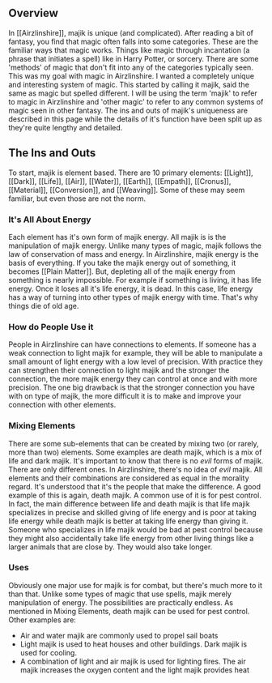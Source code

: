 ## Overview
In [[Airzlinshire]], majik is unique (and complicated). After reading a bit of fantasy, you find that magic often falls into some categories. These are the familiar ways that magic works. Things like magic through incantation (a phrase that initiates a spell) like in Harry Potter, or sorcery. There are some 'methods' of magic that don't fit into any of the categories typically seen. This was my goal with magic in Airzlinshire. I wanted a completely unique and interesting system of magic. This started by calling it majik, said the same as magic but spelled different. I will be using the term 'majik' to refer to magic in Airzlinshire and 'other magic' to refer to any common systems of magic seen in other fantasy. The ins and outs of majik's uniqueness are described in this page while the details of it's function have been split up as they're quite lengthy and detailed.

## The Ins and Outs
To start, majik is element based. There are 10 primary elements: [[Light]], [[Dark]], [[Life]], [[Air]], [[Water]], [[Earth]], [[Empath]], [[Cronus]], [[Material]], [[Conversion]], and [[Weaving]]. Some of these may seem familiar, but even those are not the norm.

### It's All About Energy
Each element has it's own form of majik energy. All majik is is the manipulation of majik energy. Unlike many types of magic, majik follows the law of conservation of mass and energy. In Airzlinshire, majik energy is the basis of everything. If you take the majik energy out of something, it becomes [[Plain Matter]]. But, depleting all of the majik energy from something is nearly impossible. For example if something is living, it has life energy. Once it loses all it's life energy, it is dead. In this case, life energy has a way of turning into other types of majik energy with time. That's why things die of old age.

### How do People Use it
People in Airzlinshire can have connections to elements. If someone has a weak connection to light majik for example, they will be able to manipulate a small amount of light energy with a low level of precision. With practice they can strengthen their connection to light majik and the stronger the connection, the more majik energy they can control at once and with more precision. The one big drawback is that the stronger connection you have with on type of majik, the more difficult it is to make and improve your connection with other elements.

### Mixing Elements
There are some sub-elements that can be created by mixing two (or rarely, more than two) elements. Some examples are death majik, which is a mix of life and dark majik. It's important to know that there is no _evil_ forms of majik. There are only different ones. In Airzlinshire, there's no idea of _evil_ majik. All elements and their combinations are considered as equal in the morality regard. It's understood that it's the people that make the difference. A good example of this is again, death majik. A common use of it is for pest control. In fact, the main difference between life and death majik is that life majik specializes in precise and skilled giving of life energy and is poor at taking life energy while death majik is better at taking life energy than giving it. Someone who specializes in life majik would be bad at pest control because they might also accidentally take life energy from other living things like a larger animals that are close by. They would also take longer.

### Uses
Obviously one major use for majik is for combat, but there's much more to it than that. Unlike some types of magic that use spells, majik merely manipulation of energy. The possibilities are practically endless. As mentioned in Mixing Elements, death majik can be used for pest control. Other examples are:
- Air and water majik are commonly used to propel sail boats
- Light majik is used to heat houses and other buildings. Dark majik is used for cooling.
- A combination of light and air majik is used for lighting fires. The air majik increases the oxygen content and the light majik provides heat
